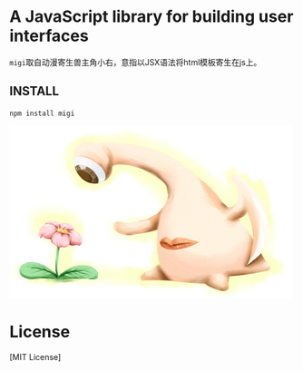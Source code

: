 # A JavaScript library for building user interfaces

`migi`取自动漫寄生兽主角小右，意指以JSX语法将html模板寄生在js上。

## INSTALL
```
npm install migi
```

[![logo](https://raw.githubusercontent.com/migijs/migi/master/logo.jpg)](https://github.com/migijs/migi)

# License
[MIT License]
